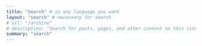 ```yaml
---
title: "Search" # in any language you want
layout: "search" # necessary for search
# url: "/archive"
# description: "Search for posts, pages, and other content on this site."
summary: "search"
---
```

